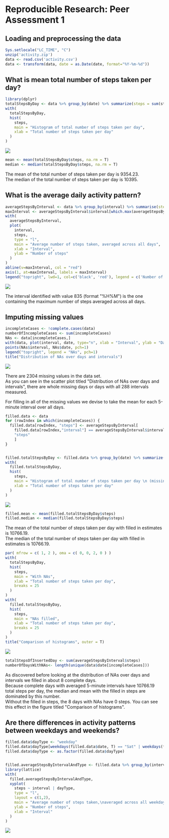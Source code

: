 # Reproducible Research: Peer Assessment 1


## Loading and preprocessing the data


```r
Sys.setlocale("LC_TIME", "C")
unzip('activity.zip')
data <- read.csv('activity.csv')
data <- transform(data, date = as.Date(date, format="%Y-%m-%d"))
```


## What is mean total number of steps taken per day?

```r
library(dplyr)
totalStepsByDay <- data %>% group_by(date) %>% summarize(steps = sum(steps, na.rm = T))
with(
  totalStepsByDay,
  hist(
    steps,
    main = "Histogram of total number of steps taken per day",
    xlab = "Total number of steps taken per day"
  )
)
```

![](PA1_template_files/figure-html/stepsByDay-1.png) 

```r
mean <- mean(totalStepsByDay$steps, na.rm = T)
median <- median(totalStepsByDay$steps, na.rm = T)
```

The mean of the total number of steps taken per day is 9354.23.  
The median of the total number of steps taken per day is 10395.


## What is the average daily activity pattern?


```r
averageStepsByInterval <- data %>% group_by(interval) %>% summarise(steps = mean(steps, na.rm = T))
maxInterval <- averageStepsByInterval$interval[which.max(averageStepsByInterval$steps)]
with(
  averageStepsByInterval,
  plot(
    interval,
    steps,
    type = "l",
    main = "Average number of steps taken, averaged across all days",
    xlab = "Interval",
    ylab = "Number of steps"
  )
)
abline(v=maxInterval, col = "red")
axis(1, at=maxInterval, labels = maxInterval)
legend("topright", lwd=1, col=c('black', 'red'), legend = c('Number of steps', 'Interval with maximum number of steps'))
```

![](PA1_template_files/figure-html/averageStepsByInterval-1.png) 

The interval identified with value 835 (format "%H%M") is the one
containing the maximum number of steps averaged across all days.

## Imputing missing values

```r
incompleteCases <- !complete.cases(data)
numberOfIncompleteCases <- sum(incompleteCases)
NAs <- data[incompleteCases,]
with(data, plot(interval, date, type="n", xlab = "Interval", ylab = "Date"))
points(NAs$interval, NAs$date, pch=1)
legend("topright", legend = "NAs", pch=1)
title("Distribution of NAs over days and intervals")
```

![](PA1_template_files/figure-html/missingValues-1.png) 

There are 2304 missing values in the data set.  
As you can see in the scatter plot titled "Distribution of NAs over days and intervals",
there are whole missing days or days with all 288 intervals measured.  

For filling in all of the missing values we devise to take the mean for each 5-minute interval over all days.


```r
filled.data <- data
for (rowIndex in which(incompleteCases)) {
  filled.data[rowIndex, "steps"] <- averageStepsByInterval[
    filled.data[rowIndex,"interval"] == averageStepsByInterval$interval,
    "steps"
    ]  
}


filled.totalStepsByDay <- filled.data %>% group_by(date) %>% summarize(steps = sum(steps))
with(
  filled.totalStepsByDay,
  hist(
    steps,
    main = "Histogram of total number of steps taken per day \n (missing data filled in)",
    xlab = "Total number of steps taken per day"
  )
)
```

![](PA1_template_files/figure-html/fillingInMissingValues-1.png) 

```r
filled.mean <- mean(filled.totalStepsByDay$steps)
filled.median <- median(filled.totalStepsByDay$steps)
```

The mean of the total number of steps taken per day with filled in estimates is
10766.19.  
The median of the total number of steps taken per day with filled in estimates is
10766.19.


```r
par( mfrow = c( 1, 2 ), oma = c( 0, 0, 2, 0 ) )
with(
  totalStepsByDay,
  hist(
    steps,
    main = "With NAs",
    xlab = "Total number of steps taken per day",
    breaks = 25
  )
)
with(
  filled.totalStepsByDay,
  hist(
    steps,
    main = "NAs filled",
    xlab = "Total number of steps taken per day",
    breaks = 25
  )
)
title("Comparison of histograms", outer = T)
```

![](PA1_template_files/figure-html/histogramComparison-1.png) 

```r
totalStepsOfInsertedDay <- sum(averageStepsByInterval$steps)
numberOfDaysWithNAs<- length(unique(data$date[incompleteCases]))
```

As discovered before looking at the distribution of NAs over days and intervals we filled in about 8 complete days.  
Because complete days with averaged 5-minute intervals have 10766.19 total steps per day, the median and mean with the filled in steps are dominated by this number.  
Without the filled in steps, the 8  days with NAs have 0 steps. You can see this effect in the figure titled "Comparison of histograms".

## Are there differences in activity patterns between weekdays and weekends?

```r
filled.data$dayType <- "weekday"
filled.data$dayType[weekdays(filled.data$date, T) == "Sat" | weekdays(filled.data$date, T) == "Sun"] <- "weekend"
filled.data$dayType <- as.factor(filled.data$dayType)


filled.averageStepsByIntervalAndType <- filled.data %>% group_by(interval, dayType) %>% summarise(steps = mean(steps))
library(lattice)
with(
  filled.averageStepsByIntervalAndType,
  xyplot(
    steps ~ interval | dayType,
    type = "l",
    layout = c(1,2),
    main = "Average number of steps taken,\naveraged across all weekday days or weekend days",
    ylab = "Number of steps",
    xlab = "Interval"
  )  
)
```

![](PA1_template_files/figure-html/weekdaysVsWeekends-1.png) 

